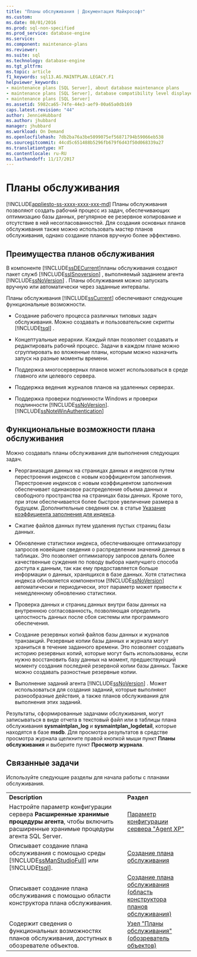 ```yaml
---
title: "Планы обслуживания | Документация Майкрософт"
ms.custom: 
ms.date: 08/01/2016
ms.prod: sql-non-specified
ms.prod_service: database-engine
ms.service: 
ms.component: maintenance-plans
ms.reviewer: 
ms.suite: sql
ms.technology: database-engine
ms.tgt_pltfrm: 
ms.topic: article
f1_keywords: sql13.AG.MAINTPLAN.LEGACY.F1
helpviewer_keywords:
- maintenance plans [SQL Server], about database maintenance plans
- maintenance plans [SQL Server], database compatibility level displayed in designer
- maintenance plans [SQL Server]
ms.assetid: 5982ca65-74fe-44e3-aef9-00a65a0db169
caps.latest.revision: "44"
author: JennieHubbard
ms.author: jhubbard
manager: jhubbard
ms.workload: On Demand
ms.openlocfilehash: 7db2ba76a3be5099075ef56871794b59066eb538
ms.sourcegitcommit: 44cd5c651488b5296fb679f6d43f50d068339a27
ms.translationtype: HT
ms.contentlocale: ru-RU
ms.lasthandoff: 11/17/2017
---
```

# <a name="maintenance-plans"></a>Планы обслуживания
[!INCLUDE[appliesto-ss-xxxx-xxxx-xxx-md](../../includes/appliesto-ss-xxxx-xxxx-xxx-md.md)] Планы обслуживания позволяют создать рабочий процесс из задач, обеспечивающих оптимизацию базы данных, регулярное ее резервное копирование и отсутствие в ней несогласованностей. Для создания основных планов обслуживания также можно использовать мастер планов обслуживания, однако создание планов вручную более эффективно.  
  
## <a name="benefits-of-maintenance-plans"></a>Преимущества планов обслуживания  
 В компоненте [!INCLUDE[ssDECurrent](../../includes/ssdecurrent-md.md)]планы обслуживания создают пакет служб [!INCLUDE[ssISnoversion](../../includes/ssisnoversion-md.md)] , выполняемый заданием агента [!INCLUDE[ssNoVersion](../../includes/ssnoversion-md.md)] . Планы обслуживания можно запускать вручную или автоматически через заданные интервалы.  
  
 Планы обслуживания [!INCLUDE[ssCurrent](../../includes/sscurrent-md.md)] обеспечивают следующие функциональные возможности.  
  
-   Создание рабочего процесса различных типовых задач обслуживания. Можно создавать и пользовательские скрипты [!INCLUDE[tsql](../../includes/tsql-md.md)] .  
  
-   Концептуальные иерархии. Каждый план позволяет создавать и редактировать рабочий процесс. Задачи в каждом плане можно сгруппировать во вложенные планы, которым можно назначить запуск на разные моменты времени.  
  
-   Поддержка многосерверных планов может использоваться в среде главного или целевого сервера.  
  
-   Поддержка ведения журналов планов на удаленных серверах.  
  
-   Поддержка проверки подлинности Windows и проверки подлинности [!INCLUDE[ssNoVersion](../../includes/ssnoversion-md.md)]. [!INCLUDE[ssNoteWinAuthentication](../../includes/ssnotewinauthentication-md.md)]  
  
## <a name="maintenance-plan-functionality"></a>Функциональные возможности плана обслуживания  
 Можно создавать ﻿﻿планы обслуживания для выполнения следующих задач.  
  
-   Реорганизация данных на страницах данных и индексов путем перестроения индексов с новым коэффициентом заполнения. Перестроение индексов с новым коэффициентом заполнения обеспечивает одинаковое распределение объема данных и свободного пространства на страницах базы данных. Кроме того, при этом обеспечивается более быстрое увеличение размера в будущем. Дополнительные сведения см. в статье [Указание коэффициента заполнения для индекса](../../relational-databases/indexes/specify-fill-factor-for-an-index.md).  
  
-   Сжатие файлов данных путем удаления пустых страниц базы данных.  
  
-   Обновление статистики индекса, обеспечивающее оптимизатору запросов новейшие сведения о распределении значений данных в таблицах. Это позволяет оптимизатору запросов делать более качественные суждения по поводу выбора наилучшего способа доступа к данным, так как ему предоставляется больше информации о данных, хранящихся в базе данных. Хотя статистика индекса обновляется компонентом [!INCLUDE[ssNoVersion](../../includes/ssnoversion-md.md)] автоматически и периодически, этот параметр может привести к немедленному обновлению статистики.  
  
-   Проверка данных и страниц данных внутри базы данных на внутреннюю согласованность, позволяющая определить целостность данных после сбоя системы или программного обеспечения.  
  
-   Создание резервных копий файлов базы данных и журналов транзакций. Резервные копии базы данных и журнала могут храниться в течение заданного времени. Это позволяет создавать историю резервных копий, которые могут быть использованы, если нужно восстановить базу данных на момент, предшествующий моменту создания последней резервной копии базы данных. Также можно создавать разностные резервные копии.  
  
-   Выполнение заданий агента [!INCLUDE[ssNoVersion](../../includes/ssnoversion-md.md)] . Может использоваться для создания заданий, которые выполняют разнообразные действия, а также планов обслуживания для выполнения этих заданий.  
  
 Результаты, сформированные задачами обслуживания, могут записываться в виде отчета в текстовый файл или в таблицы плана обслуживания **sysmaintplan_log** и **sysmaintplan_logdetail**, которые находятся в базе **msdb**. Для просмотра результатов в средстве просмотра журнала щелкните правой кнопкой мыши пункт **Планы обслуживания** и выберите пункт **Просмотр журнала**.  
  
## <a name="related-tasks"></a>Связанные задачи  
 Используйте следующие разделы для начала работы с планами обслуживания.  
  
|||  
|-|-|  
|**Description**|**Раздел**|  
|Настройте параметр конфигурации сервера **Расширенные хранимые процедуры агента**, чтобы включить расширенные хранимые процедуры агента SQL Server.|[Параметр конфигурации сервера "Agent XP"](../../database-engine/configure-windows/agent-xps-server-configuration-option.md)|
|Описывает создание плана обслуживания с помощью среды [!INCLUDE[ssManStudioFull](../../includes/ssmanstudiofull-md.md)] или [!INCLUDE[tsql](../../includes/tsql-md.md)].|[Создание плана обслуживания](../../relational-databases/maintenance-plans/create-a-maintenance-plan.md)|  
|Описывает создание плана обслуживания с помощью области конструктора плана обслуживания.|[Создание плана обслуживания (область конструктора планов обслуживания)](../../relational-databases/maintenance-plans/create-a-maintenance-plan-maintenance-plan-design-surface.md)|  
|Содержит сведения о функциональных возможностях планов обслуживания, доступных в обозревателе объектов.|[Узел "Планы обслуживания" (обозреватель объектов)](../../relational-databases/maintenance-plans/maintenance-plans-node-object-explorer.md)|  
  
  
